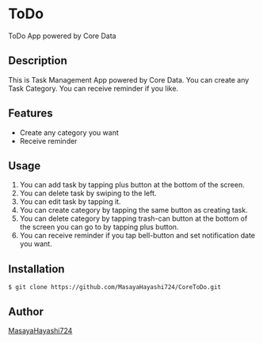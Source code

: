 # ToDo

ToDo App powered by Core Data

## Description

This is Task Management App powered by Core Data.
You can create any Task Category.
You can receive reminder if you like.

## Features

- Create any category you want
- Receive reminder

## Usage

1. You can add task by tapping plus button at the bottom of the screen.
2. You can delete task by swiping to the left.
3. You can edit task by tapping it.
4. You can create category by tapping the same button as creating task.
5. You can delete category by tapping trash-can button at the bottom of the screen you can go to by tapping plus button.
6. You can receive reminder if you tap bell-button and set notification date you want.

## Installation

    $ git clone https://github.com/MasayaHayashi724/CoreToDo.git

## Author

[MasayaHayashi724](https://github.com/MasayaHayashi724)
